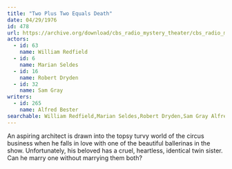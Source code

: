 ```yaml
---
title: "Two Plus Two Equals Death"
date: 04/29/1976
id: 478
url: https://archive.org/download/cbs_radio_mystery_theater/cbs_radio_mystery_theater-0451-0500.zip/cbs_radio_mystery_theater-0451-0500%2Fcbsrmt_0478_two_plus_two_equals_death.mp3
actors:  
  - id: 63
    name: William Redfield  
  - id: 6
    name: Marian Seldes  
  - id: 16
    name: Robert Dryden  
  - id: 32
    name: Sam Gray
writers:  
  - id: 265
    name: Alfred Bester
searchable: William Redfield,Marian Seldes,Robert Dryden,Sam Gray Alfred Bester
---
```

An aspiring architect is drawn into the topsy turvy world of the circus business when he falls in love with one of the beautiful ballerinas in the show. Unfortunately, his beloved has a cruel, heartless, identical twin sister. Can he marry one without marrying them both?